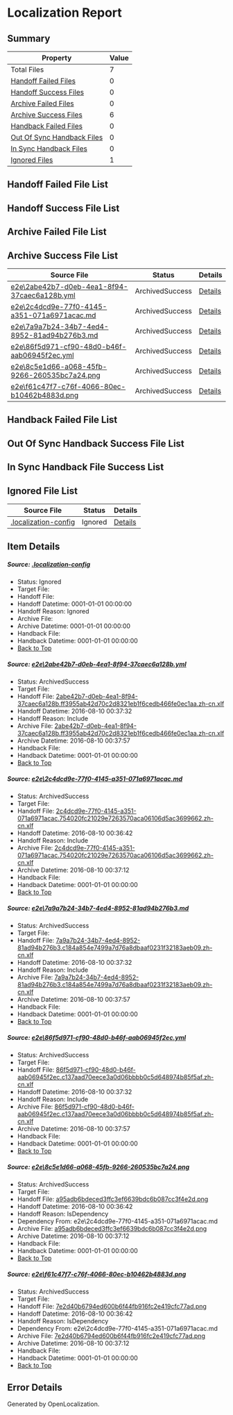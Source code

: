 # <a name='report-top'></a> Localization Report

## Summary
 Property | Value 
 -------- | ----- 
 Total Files | 7
[ Handoff Failed Files ](#handoff-failed-list)| 0
[ Handoff Success Files ](#handoff-success-list)| 0
[ Archive Failed Files ](#archive-failed-list)| 0
[ Archive Success Files ](#archive-success-list)| 6
[ Handback Failed Files ](#handback-failed-list)| 0
[ Out Of Sync Handback Files ](#outofsync-handback-success-list)| 0
[ In Sync Handback Files ](#insync-handback-success-list)| 0
[ Ignored Files ](#ignored-list)| 1

## <a name='handoff-failed-list'></a> Handoff Failed File List

## <a name='handoff-success-list'></a> Handoff Success File List

## <a name='archive-failed-list'></a> Archive Failed File List

## <a name='archive-success-list'></a> Archive Success File List
 Source File | Status | Details 
 ----------- | ------ | ------- 
 [e2e\2abe42b7-d0eb-4ea1-8f94-37caec6a128b.yml](https://github.com/OpenLocalizationTestOrg/oltest/blob/3e118b698d42333b618a56044d07f1fecb8e9d33/e2e/2abe42b7-d0eb-4ea1-8f94-37caec6a128b.yml) | ArchivedSuccess | [Details](#d6f5d9d837ac9290a673b49820c702fc75e7e4021)
 [e2e\2c4dcd9e-77f0-4145-a351-071a6971acac.md](https://github.com/OpenLocalizationTestOrg/oltest/blob/7c2510e72d66b18021b91d167b36604ebbd4f2e0/e2e/2c4dcd9e-77f0-4145-a351-071a6971acac.md) | ArchivedSuccess | [Details](#cf1686f2d6811bad103cf1ab52a5c58799a762312)
 [e2e\7a9a7b24-34b7-4ed4-8952-81ad94b276b3.md](https://github.com/OpenLocalizationTestOrg/oltest/blob/3e118b698d42333b618a56044d07f1fecb8e9d33/e2e/7a9a7b24-34b7-4ed4-8952-81ad94b276b3.md) | ArchivedSuccess | [Details](#acb172646a683f7b7e60fb5b8047b2ef139277cf3)
 [e2e\86f5d971-cf90-48d0-b46f-aab06945f2ec.yml](https://github.com/OpenLocalizationTestOrg/oltest/blob/3e118b698d42333b618a56044d07f1fecb8e9d33/e2e/86f5d971-cf90-48d0-b46f-aab06945f2ec.yml) | ArchivedSuccess | [Details](#95953ac50a6ad0312cdeeb4a4505d95f3ef580934)
 [e2e\8c5e1d66-a068-45fb-9266-260535bc7a24.png](https://github.com/OpenLocalizationTestOrg/oltest/blob/7c2510e72d66b18021b91d167b36604ebbd4f2e0/e2e/8c5e1d66-a068-45fb-9266-260535bc7a24.png) | ArchivedSuccess | [Details](#a95adb6bdeced3ffc3ef6639bdc6b087cc3f4e2d5)
 [e2e\f61c47f7-c76f-4066-80ec-b10462b4883d.png](https://github.com/OpenLocalizationTestOrg/oltest/blob/7c2510e72d66b18021b91d167b36604ebbd4f2e0/e2e/f61c47f7-c76f-4066-80ec-b10462b4883d.png) | ArchivedSuccess | [Details](#7e2d40b6794ed600b6f44fb916fc2e419cfc77ad6)

## <a name='handback-failed-list'></a> Handback Failed File List

## <a name='outofsync-handback-success-list'></a> Out Of Sync Handback Success File List

## <a name='insync-handback-success-list'></a> In Sync Handback File Success List

## <a name='ignored-list'></a> Ignored File List
 Source File | Status | Details 
 ----------- | ------ | ------- 
 [.localization-config](https://github.com/OpenLocalizationTestOrg/oltest/blob/3e118b698d42333b618a56044d07f1fecb8e9d33/.localization-config) | Ignored | [Details](#3d4f252ac210baf56311d7e97dcc2db10974dbd20)

## Item Details
##### <a name='3d4f252ac210baf56311d7e97dcc2db10974dbd20'></a> Source: [.localization-config](https://github.com/OpenLocalizationTestOrg/oltest/blob/3e118b698d42333b618a56044d07f1fecb8e9d33/.localization-config)
* Status: Ignored
* Target File: 
* Handoff File: 
* Handoff Datetime: 0001-01-01 00:00:00
* Handoff Reason: Ignored
* Archive File: 
* Archive Datetime: 0001-01-01 00:00:00
* Handback File: 
* Handback Datetime: 0001-01-01 00:00:00
* [Back to Top](#report-top)

##### <a name='d6f5d9d837ac9290a673b49820c702fc75e7e4021'></a> Source: [e2e\2abe42b7-d0eb-4ea1-8f94-37caec6a128b.yml](https://github.com/OpenLocalizationTestOrg/oltest/blob/3e118b698d42333b618a56044d07f1fecb8e9d33/e2e/2abe42b7-d0eb-4ea1-8f94-37caec6a128b.yml)
* Status: ArchivedSuccess
* Target File: 
* Handoff File: [2abe42b7-d0eb-4ea1-8f94-37caec6a128b.ff3955ab42d70c2d8321eb1f6cedb466fe0ec1aa.zh-cn.xlf](https://github.com/OpenLocalizationTestOrg/olhandoff-e2e/blob/fa9b124e685a0ff9c349f049f2aa8072c9e79ca2/ol-handoff/OpenLocalizationTestOrg/ol-test-zhcn/ci/ht/2abe42b7-d0eb-4ea1-8f94-37caec6a128b.ff3955ab42d70c2d8321eb1f6cedb466fe0ec1aa.zh-cn.xlf)
* Handoff Datetime: 2016-08-10 00:37:32
* Handoff Reason: Include
* Archive File: [2abe42b7-d0eb-4ea1-8f94-37caec6a128b.ff3955ab42d70c2d8321eb1f6cedb466fe0ec1aa.zh-cn.xlf](https://github.com/OpenLocalizationTestOrg/olhandoff-e2e/blob/9ec4213129a59d58e21abde11b007611b96a6585/ol-archive/OpenLocalizationTestOrg/ol-test-zhcn/ci/ht/2abe42b7-d0eb-4ea1-8f94-37caec6a128b.ff3955ab42d70c2d8321eb1f6cedb466fe0ec1aa.zh-cn.xlf)
* Archive Datetime: 2016-08-10 00:37:57
* Handback File: 
* Handback Datetime: 0001-01-01 00:00:00
* [Back to Top](#report-top)

##### <a name='cf1686f2d6811bad103cf1ab52a5c58799a762312'></a> Source: [e2e\2c4dcd9e-77f0-4145-a351-071a6971acac.md](https://github.com/OpenLocalizationTestOrg/oltest/blob/7c2510e72d66b18021b91d167b36604ebbd4f2e0/e2e/2c4dcd9e-77f0-4145-a351-071a6971acac.md)
* Status: ArchivedSuccess
* Target File: 
* Handoff File: [2c4dcd9e-77f0-4145-a351-071a6971acac.754020fc21029e7263570aca06106d5ac3699662.zh-cn.xlf](https://github.com/OpenLocalizationTestOrg/olhandoff-e2e/blob/273aaa7011bc8d4ef55cab6c9ea8c4ed1469f789/ol-handoff/OpenLocalizationTestOrg/ol-test-zhcn/ci/ht/2c4dcd9e-77f0-4145-a351-071a6971acac.754020fc21029e7263570aca06106d5ac3699662.zh-cn.xlf)
* Handoff Datetime: 2016-08-10 00:36:42
* Handoff Reason: Include
* Archive File: [2c4dcd9e-77f0-4145-a351-071a6971acac.754020fc21029e7263570aca06106d5ac3699662.zh-cn.xlf](https://github.com/OpenLocalizationTestOrg/olhandoff-e2e/blob/cb23d0f5a7e0a3c50589af15e494c19eb52bf87e/ol-archive/OpenLocalizationTestOrg/ol-test-zhcn/ci/ht/2c4dcd9e-77f0-4145-a351-071a6971acac.754020fc21029e7263570aca06106d5ac3699662.zh-cn.xlf)
* Archive Datetime: 2016-08-10 00:37:12
* Handback File: 
* Handback Datetime: 0001-01-01 00:00:00
* [Back to Top](#report-top)

##### <a name='acb172646a683f7b7e60fb5b8047b2ef139277cf3'></a> Source: [e2e\7a9a7b24-34b7-4ed4-8952-81ad94b276b3.md](https://github.com/OpenLocalizationTestOrg/oltest/blob/3e118b698d42333b618a56044d07f1fecb8e9d33/e2e/7a9a7b24-34b7-4ed4-8952-81ad94b276b3.md)
* Status: ArchivedSuccess
* Target File: 
* Handoff File: [7a9a7b24-34b7-4ed4-8952-81ad94b276b3.c184a854e7499a7d76a8dbaaf0231f32183aeb09.zh-cn.xlf](https://github.com/OpenLocalizationTestOrg/olhandoff-e2e/blob/fa9b124e685a0ff9c349f049f2aa8072c9e79ca2/ol-handoff/OpenLocalizationTestOrg/ol-test-zhcn/ci/ht/7a9a7b24-34b7-4ed4-8952-81ad94b276b3.c184a854e7499a7d76a8dbaaf0231f32183aeb09.zh-cn.xlf)
* Handoff Datetime: 2016-08-10 00:37:32
* Handoff Reason: Include
* Archive File: [7a9a7b24-34b7-4ed4-8952-81ad94b276b3.c184a854e7499a7d76a8dbaaf0231f32183aeb09.zh-cn.xlf](https://github.com/OpenLocalizationTestOrg/olhandoff-e2e/blob/9ec4213129a59d58e21abde11b007611b96a6585/ol-archive/OpenLocalizationTestOrg/ol-test-zhcn/ci/ht/7a9a7b24-34b7-4ed4-8952-81ad94b276b3.c184a854e7499a7d76a8dbaaf0231f32183aeb09.zh-cn.xlf)
* Archive Datetime: 2016-08-10 00:37:57
* Handback File: 
* Handback Datetime: 0001-01-01 00:00:00
* [Back to Top](#report-top)

##### <a name='95953ac50a6ad0312cdeeb4a4505d95f3ef580934'></a> Source: [e2e\86f5d971-cf90-48d0-b46f-aab06945f2ec.yml](https://github.com/OpenLocalizationTestOrg/oltest/blob/3e118b698d42333b618a56044d07f1fecb8e9d33/e2e/86f5d971-cf90-48d0-b46f-aab06945f2ec.yml)
* Status: ArchivedSuccess
* Target File: 
* Handoff File: [86f5d971-cf90-48d0-b46f-aab06945f2ec.c137aad70eece3a0d06bbbb0c5d648974b85f5af.zh-cn.xlf](https://github.com/OpenLocalizationTestOrg/olhandoff-e2e/blob/fa9b124e685a0ff9c349f049f2aa8072c9e79ca2/ol-handoff/OpenLocalizationTestOrg/ol-test-zhcn/ci/ht/86f5d971-cf90-48d0-b46f-aab06945f2ec.c137aad70eece3a0d06bbbb0c5d648974b85f5af.zh-cn.xlf)
* Handoff Datetime: 2016-08-10 00:37:32
* Handoff Reason: Include
* Archive File: [86f5d971-cf90-48d0-b46f-aab06945f2ec.c137aad70eece3a0d06bbbb0c5d648974b85f5af.zh-cn.xlf](https://github.com/OpenLocalizationTestOrg/olhandoff-e2e/blob/9ec4213129a59d58e21abde11b007611b96a6585/ol-archive/OpenLocalizationTestOrg/ol-test-zhcn/ci/ht/86f5d971-cf90-48d0-b46f-aab06945f2ec.c137aad70eece3a0d06bbbb0c5d648974b85f5af.zh-cn.xlf)
* Archive Datetime: 2016-08-10 00:37:57
* Handback File: 
* Handback Datetime: 0001-01-01 00:00:00
* [Back to Top](#report-top)

##### <a name='a95adb6bdeced3ffc3ef6639bdc6b087cc3f4e2d5'></a> Source: [e2e\8c5e1d66-a068-45fb-9266-260535bc7a24.png](https://github.com/OpenLocalizationTestOrg/oltest/blob/7c2510e72d66b18021b91d167b36604ebbd4f2e0/e2e/8c5e1d66-a068-45fb-9266-260535bc7a24.png)
* Status: ArchivedSuccess
* Target File: 
* Handoff File: [a95adb6bdeced3ffc3ef6639bdc6b087cc3f4e2d.png](https://github.com/OpenLocalizationTestOrg/olhandoff-e2e/blob/273aaa7011bc8d4ef55cab6c9ea8c4ed1469f789/ol-handoff/OpenLocalizationTestOrg/ol-test-zhcn/ci/ht/a95adb6bdeced3ffc3ef6639bdc6b087cc3f4e2d.png)
* Handoff Datetime: 2016-08-10 00:36:42
* Handoff Reason: IsDependency
* Dependency From: e2e\2c4dcd9e-77f0-4145-a351-071a6971acac.md
* Archive File: [a95adb6bdeced3ffc3ef6639bdc6b087cc3f4e2d.png](https://github.com/OpenLocalizationTestOrg/olhandoff-e2e/blob/cb23d0f5a7e0a3c50589af15e494c19eb52bf87e/ol-archive/OpenLocalizationTestOrg/ol-test-zhcn/ci/ht/a95adb6bdeced3ffc3ef6639bdc6b087cc3f4e2d.png)
* Archive Datetime: 2016-08-10 00:37:12
* Handback File: 
* Handback Datetime: 0001-01-01 00:00:00
* [Back to Top](#report-top)

##### <a name='7e2d40b6794ed600b6f44fb916fc2e419cfc77ad6'></a> Source: [e2e\f61c47f7-c76f-4066-80ec-b10462b4883d.png](https://github.com/OpenLocalizationTestOrg/oltest/blob/7c2510e72d66b18021b91d167b36604ebbd4f2e0/e2e/f61c47f7-c76f-4066-80ec-b10462b4883d.png)
* Status: ArchivedSuccess
* Target File: 
* Handoff File: [7e2d40b6794ed600b6f44fb916fc2e419cfc77ad.png](https://github.com/OpenLocalizationTestOrg/olhandoff-e2e/blob/273aaa7011bc8d4ef55cab6c9ea8c4ed1469f789/ol-handoff/OpenLocalizationTestOrg/ol-test-zhcn/ci/ht/7e2d40b6794ed600b6f44fb916fc2e419cfc77ad.png)
* Handoff Datetime: 2016-08-10 00:36:42
* Handoff Reason: IsDependency
* Dependency From: e2e\2c4dcd9e-77f0-4145-a351-071a6971acac.md
* Archive File: [7e2d40b6794ed600b6f44fb916fc2e419cfc77ad.png](https://github.com/OpenLocalizationTestOrg/olhandoff-e2e/blob/cb23d0f5a7e0a3c50589af15e494c19eb52bf87e/ol-archive/OpenLocalizationTestOrg/ol-test-zhcn/ci/ht/7e2d40b6794ed600b6f44fb916fc2e419cfc77ad.png)
* Archive Datetime: 2016-08-10 00:37:12
* Handback File: 
* Handback Datetime: 0001-01-01 00:00:00
* [Back to Top](#report-top)


## Error Details

Generated by OpenLocalization.
